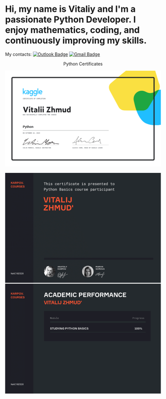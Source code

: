 # Hi, my name is Vitaliy and I'm a passionate Python Developer. I enjoy mathematics, coding, and continuously improving my skills.
My contacts: 
[![Outlook Badge](https://img.shields.io/badge/-Outlook-blue?style=flat&logo=Outlook&logoColor=white)](mailto:zhmud12@outlook.com) 
[![Gmail Badge](https://img.shields.io/badge/-Gmail-red?style=flat&logo=Gmail&logoColor=white)](mailto:zhmud12@gmail.com) 

<div style="text-align:center">Python Certificates</div>

![Python Certificate](Vitalii_Zhmud_Python_sertificate.png)
<br></br>
![Python Certificate](sertificate_python_Karpov_1.png)
![Python Certificate](sertificate_python_Karpov_2.png)




